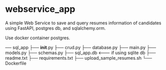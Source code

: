 # webservice_app
A simple Web Service to save and query resumes information of candidates using FastAPI, postgres db, and sqlalchemy.orm.


Use docker container postgres. 

── sql_app
    ├── __init__.py
    ├── crud.py
    ├── database.py
    ├── main.py
    ├── models.py
    ├── schemas.py
    ├── sql_app.db   <--- if using sqlite db
    ├── readme.txt
    ├── requirements.txt
    ├── upload_sample_resumes.sh
    └── Dockerfile
